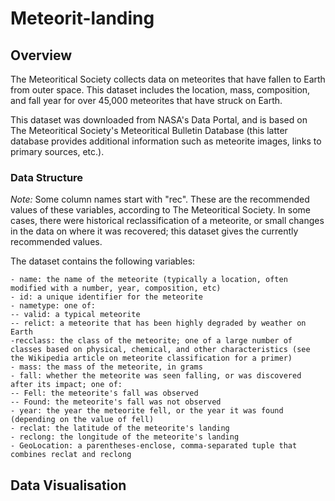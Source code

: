 # Meteorit-landing


## Overview

The Meteoritical Society collects data on meteorites that have fallen to Earth from outer space. This dataset includes the location, mass, composition, and fall year for over 45,000 meteorites that have struck on Earth.

This dataset was downloaded from NASA's Data Portal, and is based on The Meteoritical Society's Meteoritical Bulletin Database (this latter database provides additional information such as meteorite images, links to primary sources, etc.).


### Data Structure

*Note:* Some column names start with "rec". These are the recommended values of these variables, according to The Meteoritical Society. In some cases, there were historical reclassification of a meteorite, or small changes in the data on where it was recovered; this dataset gives the currently recommended values.

The dataset contains the following variables:

    - name: the name of the meteorite (typically a location, often modified with a number, year, composition, etc)
    - id: a unique identifier for the meteorite
    - nametype: one of:
    -- valid: a typical meteorite
    -- relict: a meteorite that has been highly degraded by weather on Earth
    -recclass: the class of the meteorite; one of a large number of classes based on physical, chemical, and other characteristics (see the Wikipedia article on meteorite classification for a primer)
    - mass: the mass of the meteorite, in grams
    - fall: whether the meteorite was seen falling, or was discovered after its impact; one of:
    -- Fell: the meteorite's fall was observed
    -- Found: the meteorite's fall was not observed
    - year: the year the meteorite fell, or the year it was found (depending on the value of fell)
    - reclat: the latitude of the meteorite's landing
    - reclong: the longitude of the meteorite's landing
    - GeoLocation: a parentheses-enclose, comma-separated tuple that combines reclat and reclong




## Data Visualisation


